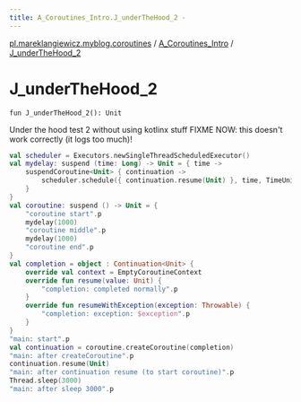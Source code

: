 ```yaml
---
title: A_Coroutines_Intro.J_underTheHood_2 - 
---
```


[pl.mareklangiewicz.myblog.coroutines](../index.md) / [A_Coroutines_Intro](index.md) / [J_underTheHood_2](.)

# J_underTheHood_2

`fun J_underTheHood_2(): Unit`

Under the hood test 2 without using kotlinx stuff
FIXME NOW: this doesn't work correctly (it logs too much)!

``` kotlin
val scheduler = Executors.newSingleThreadScheduledExecutor()
val mydelay: suspend (time: Long) -> Unit = { time ->
    suspendCoroutine<Unit> { continuation ->
        scheduler.schedule({ continuation.resume(Unit) }, time, TimeUnit.MILLISECONDS)
    }
}
val coroutine: suspend () -> Unit = {
    "coroutine start".p
    mydelay(1000)
    "coroutine middle".p
    mydelay(1000)
    "coroutine end".p
}
val completion = object : Continuation<Unit> {
    override val context = EmptyCoroutineContext
    override fun resume(value: Unit) {
        "completion: completed normally".p
    }
    override fun resumeWithException(exception: Throwable) {
        "completion: exception: $exception".p
    }
}
"main: start".p
val continuation = coroutine.createCoroutine(completion)
"main: after createCoroutine".p
continuation.resume(Unit)
"main: after continuation resume (to start coroutine)".p
Thread.sleep(3000)
"main: after sleep 3000".p
```

